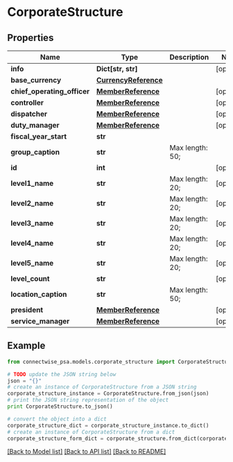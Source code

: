 # CorporateStructure


## Properties
Name | Type | Description | Notes
------------ | ------------- | ------------- | -------------
**info** | **Dict[str, str]** |  | [optional] 
**base_currency** | [**CurrencyReference**](CurrencyReference.md) |  | 
**chief_operating_officer** | [**MemberReference**](MemberReference.md) |  | [optional] 
**controller** | [**MemberReference**](MemberReference.md) |  | [optional] 
**dispatcher** | [**MemberReference**](MemberReference.md) |  | [optional] 
**duty_manager** | [**MemberReference**](MemberReference.md) |  | [optional] 
**fiscal_year_start** | **str** |  | 
**group_caption** | **str** |  Max length: 50; | 
**id** | **int** |  | [optional] 
**level1_name** | **str** |  Max length: 20; | [optional] 
**level2_name** | **str** |  Max length: 20; | [optional] 
**level3_name** | **str** |  Max length: 20; | [optional] 
**level4_name** | **str** |  Max length: 20; | [optional] 
**level5_name** | **str** |  Max length: 20; | [optional] 
**level_count** | **str** |  | [optional] 
**location_caption** | **str** |  Max length: 50; | 
**president** | [**MemberReference**](MemberReference.md) |  | [optional] 
**service_manager** | [**MemberReference**](MemberReference.md) |  | [optional] 

## Example

```python
from connectwise_psa.models.corporate_structure import CorporateStructure

# TODO update the JSON string below
json = "{}"
# create an instance of CorporateStructure from a JSON string
corporate_structure_instance = CorporateStructure.from_json(json)
# print the JSON string representation of the object
print CorporateStructure.to_json()

# convert the object into a dict
corporate_structure_dict = corporate_structure_instance.to_dict()
# create an instance of CorporateStructure from a dict
corporate_structure_form_dict = corporate_structure.from_dict(corporate_structure_dict)
```
[[Back to Model list]](../README.md#documentation-for-models) [[Back to API list]](../README.md#documentation-for-api-endpoints) [[Back to README]](../README.md)


